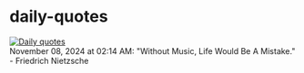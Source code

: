 # daily-quotes
[![Daily quotes](https://github.com/ceepu8/daily-quotes/actions/workflows/daily-quote.yml/badge.svg)](https://github.com/ceepu8/daily-quotes/actions/workflows/daily-quote.yml)<br/>
November 08, 2024 at 02:14 AM: "Without Music, Life Would Be A Mistake." - Friedrich Nietzsche
